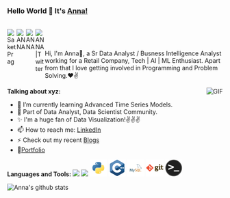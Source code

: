 ### Hello World 👋 It's [Anna!](https://app.powerbi.com/view?r=eyJrIjoiZjlhMTUzN2ItY2E1NS00YzI3LWI5ZGEtZTY0ZDE1NjhmZGVmIiwidCI6IjZkOTI0YTZiLWVlOGEtNGIwZi1hYjVkLTZiYzkwOGQ0MDE3YiJ9)

<br/>


<a href="https://www.linkedin.com/in/annakolb/">
<img align="left" alt="Saket Prag" width="22px" src="https://cdn.jsdelivr.net/npm/simple-icons@v3/icons/linkedin.svg" />
</a>
<a href="https://medium.com">
<img align="left" alt="ANNA" width="22px" src="https://cdn.jsdelivr.net/npm/simple-icons@v3/icons/medium.svg" />
</a>
<a href="https://www.instagram.com/sakigo_09/">
<img align="left" alt="ANNA" width="22px" src="https://cdn.jsdelivr.net/npm/simple-icons@v3/icons/instagram.svg" />
</a>
<a href="https://www.youtube.com/watch?v=eXlaZbQ0TiY&t=3s">
<img align="left" alt="ANNA|Twitter" width="22px" src="https://cdn.jsdelivr.net/npm/simple-icons@v3/icons/youtube.svg" />
</a>
<br />

<br />

Hi, I'm Anna🙌, a Sr Data Analyst / Busness Intelligence Analyst working for a Retail Company, Tech | AI | ML Enthusiast. 
Apart from that I love getting involved in Programming and Problem Solving.❤✌


<img align="right" alt="GIF" src="https://media.giphy.com/media/HUplkVCPY7jTW/giphy.gif" />

**Talking about xyz:**

- 🌱 I’m currently learning Advanced Time Series Models.
- 👯 Part of Data Analyst, Data Scientist Community.
- ✨ I'm a huge fan of Data Visualization!✌✌✌
- 📫 How to reach me: [LinkedIn](https://www.linkedin.com/in/annakolb/)
- ⚡ Check out my recent [Blogs](https://medium.com/)
- 📝[Portfolio](https://app.powerbi.com/view?r=eyJrIjoiZjlhMTUzN2ItY2E1NS00YzI3LWI5ZGEtZTY0ZDE1NjhmZGVmIiwidCI6IjZkOTI0YTZiLWVlOGEtNGIwZi1hYjVkLTZiYzkwOGQ0MDE3YiJ9)


**Languages and Tools:**
<code><img height="40" src="https://https://github.com/microsoft/PowerBI-Icons/blob/main/PNG/Power-BI.png"></code>
<code><img height="40" src="https://raw.githubusercontent.com/github/explore/80688e429a7d4ef2fca1e82350fe8e3517d3494d/topics/VisualStudio/VisualStudio.png"></code>
<code><img height="40" src="https://raw.githubusercontent.com/github/explore/80688e429a7d4ef2fca1e82350fe8e3517d3494d/topics/python/python.png"></code>
<code><img height="40" src="https://raw.githubusercontent.com/github/explore/80688e429a7d4ef2fca1e82350fe8e3517d3494d/topics/cpp/cpp.png"></code>
<code><img height="40" src="https://raw.githubusercontent.com/github/explore/80688e429a7d4ef2fca1e82350fe8e3517d3494d/topics/mysql/mysql.png"></code>
<code><img height="40" src="https://raw.githubusercontent.com/github/explore/80688e429a7d4ef2fca1e82350fe8e3517d3494d/topics/git/git.png"></code>
<code><img height="40" src="https://raw.githubusercontent.com/github/explore/80688e429a7d4ef2fca1e82350fe8e3517d3494d/topics/terminal/terminal.png"></code>

![Anna's github stats](https://github-readme-stats.vercel.app/api?username=AnnaK8090&show_icons=true&hide_border=true)
